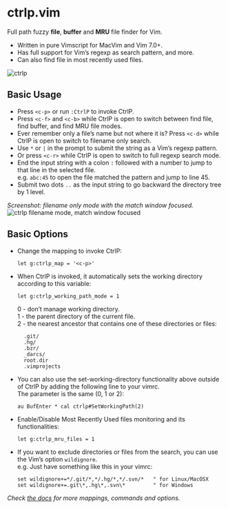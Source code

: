 # ctrlp.vim
Full path fuzzy __file__, __buffer__ and __MRU__ file finder for Vim.

* Written in pure Vimscript for MacVim and Vim 7.0+.
* Has full support for Vim’s regexp as search pattern, and more.
* Can also find file in most recently used files.

![ctrlp][1]

## Basic Usage
* Press `<c-p>` or run `:CtrlP` to invoke CtrlP.
* Press `<c-f>` and `<c-b>` while CtrlP is open to switch between find file, find buffer, and find MRU file modes.
* Ever remember only a file’s name but not where it is? Press `<c-d>` while CtrlP is open to switch to filename only search.
* Use `*` or `|` in the prompt to submit the string as a Vim’s regexp pattern.
* Or press `<c-r>` while CtrlP is open to switch to full regexp search mode.
* End the input string with a colon `:` followed with a number to jump to that line in the selected file.  
e.g. `abc:45` to open the file matched the pattern and jump to line 45.
* Submit two dots `..` as the input string to go backward the directory tree by 1 level.

_Screenshot: filename only mode with the match window focused._  
![ctrlp filename mode, match window focused][2]

## Basic Options
* Change the mapping to invoke CtrlP:

    ```vim
    let g:ctrlp_map = '<c-p>'
    ```

* When CtrlP is invoked, it automatically sets the working directory according to this variable:

    ```vim
    let g:ctrlp_working_path_mode = 1
    ```

    0 - don’t manage working directory.  
    1 - the parent directory of the current file.  
    2 - the nearest ancestor that contains one of these directories or files:

        .git/
        .hg/
        .bzr/
        _darcs/
        root.dir
        .vimprojects

* You can also use the set-working-directory functionality above outside of CtrlP
by adding the following line to your vimrc.  
The parameter is the same (0, 1 or 2):

    ```vim
    au BufEnter * cal ctrlp#SetWorkingPath(2)
    ```

* Enable/Disable Most Recently Used files monitoring and its functionalities:

    ```vim
    let g:ctrlp_mru_files = 1
    ```

* If you want to exclude directories or files from the search, you can use the Vim’s option `wildignore`.  
e.g. Just have something like this in your vimrc:

    ```vim
    set wildignore+=*/.git/*,*/.hg/*,*/.svn/*   " for Linux/MacOSX
    set wildignore+=.git\*,.hg\*,.svn\*         " for Windows
    ```

_Check [the docs][3] for more mappings, commands and options._

[1]: http://i.imgur.com/Gfntl.png
[2]: http://i.imgur.com/MyRIv.png
[3]: https://github.com/kien/ctrlp.vim/blob/master/doc/ctrlp.txt
